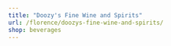 ```yaml
---
title: "Doozy's Fine Wine and Spirits"
url: /florence/doozys-fine-wine-and-spirits/
shop: beverages
---
```

